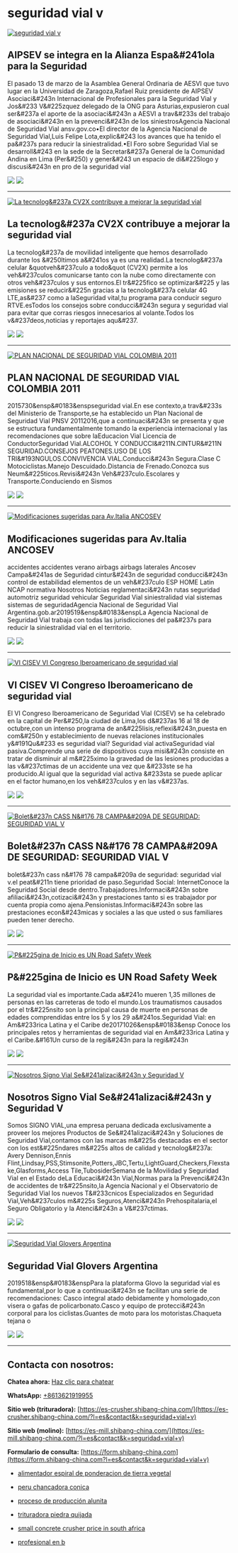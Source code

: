 # seguridad vial v

<a href="https://swt.shibang-china.com/?l=es&img&k=seguridad+vial+v" target="_blank">![seguridad vial v](http://static.shibang-china.com/all-800x300/1206.jpg)</a>

## AIPSEV se integra en la Alianza Espa&#241ola para la Seguridad
El pasado 13 de marzo de la Asamblea General Ordinaria de AESVI que tuvo lugar en la Universidad de Zaragoza,Rafael Ruiz presidente de AIPSEV Asociaci&#243n Internacional de Profesionales para la Seguridad Vial y Jos&#233 V&#225zquez delegado de la ONG para Asturias,expusieron cual ser&#237a el aporte de la asociaci&#243n a AESVI a trav&#233s del trabajo de asociaci&#243n en la prevenci&#243n de los siniestrosAgencia Nacional de Seguridad Vial ansv.gov.co•El director de la Agencia Nacional de Seguridad Vial,Luis Felipe Lota,explic&#243 los avances que ha tenido el pa&#237s para reducir la siniestralidad.•El Foro sobre Seguridad Vial se desarroll&#243 en la sede de la Secretar&#237a General de la Comunidad Andina en Lima (Per&#250) y gener&#243 un espacio de di&#225logo y discusi&#243n en pro de la seguridad vial


<a href="https://whatsapp.shibangsoft.com/WhatsApp.php" target="_blank" title="WhatsApp">![](http://static.shibang-china.com/icon/whatsapp.png)</a> <a href="https://swt.shibang-china.com/?l=es&icon&k=seguridad+vial+v" target="_blank">![](http://static.shibang-china.com/icon/chat-es.png)</a>

---

<a href="https://swt.shibang-china.com/?l=es&img&k=seguridad+vial+v" target="_blank">![La tecnolog&#237a CV2X contribuye a mejorar la seguridad vial](http://static.shibang-china.com/all-800x300/639.jpg)</a>

## La tecnolog&#237a CV2X contribuye a mejorar la seguridad vial
La tecnolog&#237a de movilidad inteligente que hemos desarrollado durante los &#250ltimos a&#241os ya es una realidad.La tecnolog&#237a celular &quotveh&#237culo a todo&quot (CV2X) permite a los veh&#237culos comunicarse tanto con la nube como directamente con otros veh&#237culos y sus entornos.El tr&#225fico se optimizar&#225 y las emisiones se reducir&#225n gracias a la tecnolog&#237a celular 4G LTE,as&#237 como a laSeguridad vital,tu programa para conducir seguro RTVE.esTodos los consejos sobre conducci&#243n segura y seguridad vial para evitar que corras riesgos innecesarios al volante.Todos los v&#237deos,noticias y reportajes aqu&#237.


<a href="https://whatsapp.shibangsoft.com/WhatsApp.php" target="_blank" title="WhatsApp">![](http://static.shibang-china.com/icon/whatsapp.png)</a> <a href="https://swt.shibang-china.com/?l=es&icon&k=seguridad+vial+v" target="_blank">![](http://static.shibang-china.com/icon/chat-es.png)</a>

---

<a href="https://swt.shibang-china.com/?l=es&img&k=seguridad+vial+v" target="_blank">![PLAN NACIONAL DE SEGURIDAD VIAL COLOMBIA 2011](http://static.shibang-china.com/all-800x300/12.jpg)</a>

## PLAN NACIONAL DE SEGURIDAD VIAL COLOMBIA 2011
2015730&ensp&#0183&enspseguridad vial.En ese contexto,a trav&#233s del Ministerio de Transporte,se ha establecido un Plan Nacional de Seguridad Vial PNSV 20112016,que a continuaci&#243n se presenta y que se estructura fundamentalmente tomando la experiencia internacional y las recomendaciones que sobre laEducacion Vial Licencia de ConductorSeguridad Vial.ALCOHOL Y CONDUCCI&#211N.CINTUR&#211N SEGURIDAD.CONSEJOS PEATONES.USO DE LOS TRI&#193NGULOS.CONVIVENCIA VIAL.Conducci&#243n Segura.Clase C Motociclistas.Manejo Descuidado.Distancia de Frenado.Conozca sus Neum&#225ticos.Revisi&#243n Veh&#237culo.Escolares y Transporte.Conduciendo en Sismos


<a href="https://whatsapp.shibangsoft.com/WhatsApp.php" target="_blank" title="WhatsApp">![](http://static.shibang-china.com/icon/whatsapp.png)</a> <a href="https://swt.shibang-china.com/?l=es&icon&k=seguridad+vial+v" target="_blank">![](http://static.shibang-china.com/icon/chat-es.png)</a>

---

<a href="https://swt.shibang-china.com/?l=es&img&k=seguridad+vial+v" target="_blank">![Modificaciones sugeridas para Av.Italia ANCOSEV](http://static.shibang-china.com/all-800x300/36.jpg)</a>

## Modificaciones sugeridas para Av.Italia ANCOSEV
accidentes accidentes verano airbags airbags laterales Ancosev Campa&#241as de Seguridad cintur&#243n de seguridad conducci&#243n control de estabilidad elementos de un veh&#237culo ESP HOME Latin NCAP normativa Nosotros Noticias reglamentaci&#243n rutas seguridad automotriz seguridad vehicular Seguridad Vial siniestralidad vial sistemas sistemas de seguridadAgencia Nacional de Seguridad Vial Argentina.gob.ar2019519&ensp&#0183&enspLa Agencia Nacional de Seguridad Vial trabaja con todas las jurisdicciones del pa&#237s para reducir la siniestralidad vial en el territorio.


<a href="https://whatsapp.shibangsoft.com/WhatsApp.php" target="_blank" title="WhatsApp">![](http://static.shibang-china.com/icon/whatsapp.png)</a> <a href="https://swt.shibang-china.com/?l=es&icon&k=seguridad+vial+v" target="_blank">![](http://static.shibang-china.com/icon/chat-es.png)</a>

---

<a href="https://swt.shibang-china.com/?l=es&img&k=seguridad+vial+v" target="_blank">![VI CISEV VI Congreso Iberoamericano de seguridad vial](http://static.shibang-china.com/all-800x300/867.jpg)</a>

## VI CISEV VI Congreso Iberoamericano de seguridad vial
El VI Congreso Iberoamericano de Seguridad Vial (CISEV) se ha celebrado en la capital de Per&#250,la ciudad de Lima,los d&#237as 16 al 18 de octubre,con un intenso programa de an&#225lisis,reflexi&#243n,puesta en com&#250n y establecimiento de nuevas relaciones institucionales y&#191Qu&#233 es seguridad vial? Seguridad vial activaSeguridad vial pasiva.Comprende una serie de dispositivos cuya misi&#243n consiste en tratar de disminuir al m&#225ximo la gravedad de las lesiones producidas a las v&#237ctimas de un accidente una vez que &#233ste se ha producido.Al igual que la seguridad vial activa &#233sta se puede aplicar en el factor humano,en los veh&#237culos y en las v&#237as.


<a href="https://whatsapp.shibangsoft.com/WhatsApp.php" target="_blank" title="WhatsApp">![](http://static.shibang-china.com/icon/whatsapp.png)</a> <a href="https://swt.shibang-china.com/?l=es&icon&k=seguridad+vial+v" target="_blank">![](http://static.shibang-china.com/icon/chat-es.png)</a>

---

<a href="https://swt.shibang-china.com/?l=es&img&k=seguridad+vial+v" target="_blank">![Bolet&#237n CASS N&#176 78 CAMPA&#209A DE SEGURIDAD: SEGURIDAD VIAL V](http://static.shibang-china.com/all-800x300/473.jpg)</a>

## Bolet&#237n CASS N&#176 78 CAMPA&#209A DE SEGURIDAD: SEGURIDAD VIAL V
bolet&#237n cass n&#176 78 campa&#209a de seguridad: seguridad vial v.el peat&#211n tiene prioridad de paso.Seguridad Social: InternetConoce la Seguridad Social desde dentro.Trabajadores.Informaci&#243n sobre afiliaci&#243n,cotizaci&#243n y prestaciones tanto si es trabajador por cuenta propia como ajena.Pensionistas.Informaci&#243n sobre las prestaciones econ&#243micas y sociales a las que usted o sus familiares pueden tener derecho.


<a href="https://whatsapp.shibangsoft.com/WhatsApp.php" target="_blank" title="WhatsApp">![](http://static.shibang-china.com/icon/whatsapp.png)</a> <a href="https://swt.shibang-china.com/?l=es&icon&k=seguridad+vial+v" target="_blank">![](http://static.shibang-china.com/icon/chat-es.png)</a>

---

<a href="https://swt.shibang-china.com/?l=es&img&k=seguridad+vial+v" target="_blank">![P&#225gina de Inicio es UN Road Safety Week](http://static.shibang-china.com/all-800x300/644.jpg)</a>

## P&#225gina de Inicio es UN Road Safety Week
La seguridad vial es importante.Cada a&#241o mueren 1,35 millones de personas en las carreteras de todo el mundo.Los traumatismos causados por el tr&#225nsito son la principal causa de muerte en personas de edades comprendidas entre los 5 y los 29 a&#241os.Seguridad Vial: en Am&#233rica Latina y el Caribe de20171026&ensp&#0183&ensp Conoce los principales retos y herramientas de seguridad vial en Am&#233rica Latina y el Caribe.&#161Un curso de la regi&#243n para la regi&#243n


<a href="https://whatsapp.shibangsoft.com/WhatsApp.php" target="_blank" title="WhatsApp">![](http://static.shibang-china.com/icon/whatsapp.png)</a> <a href="https://swt.shibang-china.com/?l=es&icon&k=seguridad+vial+v" target="_blank">![](http://static.shibang-china.com/icon/chat-es.png)</a>

---

<a href="https://swt.shibang-china.com/?l=es&img&k=seguridad+vial+v" target="_blank">![Nosotros Signo Vial Se&#241alizaci&#243n y Seguridad V](http://static.shibang-china.com/all-800x300/385.jpg)</a>

## Nosotros Signo Vial Se&#241alizaci&#243n y Seguridad V
Somos SIGNO VIAL,una empresa peruana dedicada exclusivamente a proveer los mejores Productos de Se&#241alizaci&#243n y Soluciones de Seguridad Vial,contamos con las marcas m&#225s destacadas en el sector con los est&#225ndares m&#225s altos de calidad y tecnolog&#237a: Avery Dennison,Ennis Flint,Lindsay,PSS,Stimsonite,Potters,JBC,Tertu,LightGuard,Checkers,Flexstake,Glasforms,Access Tile,TubosiderSemana de la Movilidad y Seguridad Vial en el Estado deLa Educaci&#243n Vial,Normas para la Prevenci&#243n de accidentes de tr&#225nsito,la Agencia Nacional y el Observatorio de Seguridad Vial los nuevos T&#233cnicos Especializados en Seguridad Vial,Veh&#237culos m&#225s Seguros,Atenci&#243n Prehospitalaria,el Seguro Obligatorio y la Atenci&#243n a V&#237ctimas.


<a href="https://whatsapp.shibangsoft.com/WhatsApp.php" target="_blank" title="WhatsApp">![](http://static.shibang-china.com/icon/whatsapp.png)</a> <a href="https://swt.shibang-china.com/?l=es&icon&k=seguridad+vial+v" target="_blank">![](http://static.shibang-china.com/icon/chat-es.png)</a>

---

<a href="https://swt.shibang-china.com/?l=es&img&k=seguridad+vial+v" target="_blank">![Seguridad Vial Glovers Argentina](http://static.shibang-china.com/all-800x300/479.jpg)</a>

## Seguridad Vial Glovers Argentina
2019518&ensp&#0183&enspPara la plataforma Glovo la seguridad vial es fundamental,por lo que a continuaci&#243n se facilitan una serie de recomendaciones: Casco integral atado debidamente y homologado,con visera o gafas de policarbonato.Casco y equipo de protecci&#243n corporal para los ciclistas.Guantes de moto para los motoristas.Chaqueta tejana o

<a href="https://whatsapp.shibangsoft.com/WhatsApp.php" target="_blank" title="WhatsApp">![](http://static.shibang-china.com/icon/whatsapp.png)</a> <a href="https://swt.shibang-china.com/?l=es&icon&k=seguridad+vial+v" target="_blank">![](http://static.shibang-china.com/icon/chat-es.png)</a>

---
## Contacta con nosotros:

**Chatea ahora:** [Haz clic para chatear](https://swt.shibang-china.com?l=es&contact&k=seguridad+vial+v)

**WhatsApp:**  [+8613621919955](https://whatsapp.shibangsoft.com/WhatsApp.php)

**Sitio web (trituradora):** [https://es-crusher.shibang-china.com/](https://es-crusher.shibang-china.com/?l=es&contact&k=seguridad+vial+v)

**Sitio web (molino):** [https://es-mill.shibang-china.com/](https://es-mill.shibang-china.com/?l=es&contact&k=seguridad+vial+v)

**Formulario de consulta:** [https://form.shibang-china.com](https://form.shibang-china.com?l=es&contact&k=seguridad+vial+v)

* [alimentador espiral de ponderacion de tierra vegetal](../66/alimentador%20espiral%20de%20ponderacion%20de%20tierra%20vegetal.md)

* [peru chancadora conica](../71/peru%20chancadora%20conica.md)

* [proceso de producción alunita](../66/proceso%20de%20producci%C3%B3n%20alunita.md)

* [trituradora piedra quijada](../70/trituradora%20piedra%20quijada.md)

* [small concrete crusher price in south africa](../80/small%20concrete%20crusher%20price%20in%20south%20africa.md)

* [profesional en b](../72/profesional%20en%20b.md)